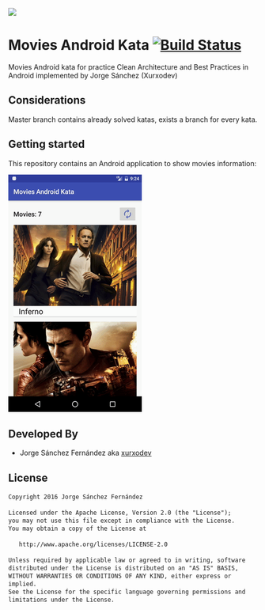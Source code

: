 
![](http://xurxodev.com/content/images/2017/04/xurxodev-readme.png) 
#  Movies Android Kata [![Build Status](https://travis-ci.org/xurxodev/Movies-Android-Kata.svg?branch=master)](https://travis-ci.org/xurxodev/Movies-Android-Kata)
Movies Android kata for practice Clean Architecture and Best Practices in Android implemented by Jorge Sánchez (Xurxodev)



## Considerations

Master branch contains already solved katas, exists a branch for every kata.

## Getting started

This repository contains an Android application to show movies information:

![](/art/movies.gif)

## Developed By

* Jorge Sánchez Fernández aka [xurxodev](https://twitter.com/xurxodev)

## License


    Copyright 2016 Jorge Sánchez Fernández

    Licensed under the Apache License, Version 2.0 (the "License");
    you may not use this file except in compliance with the License.
    You may obtain a copy of the License at

       http://www.apache.org/licenses/LICENSE-2.0

    Unless required by applicable law or agreed to in writing, software
    distributed under the License is distributed on an "AS IS" BASIS,
    WITHOUT WARRANTIES OR CONDITIONS OF ANY KIND, either express or implied.
    See the License for the specific language governing permissions and
    limitations under the License.
